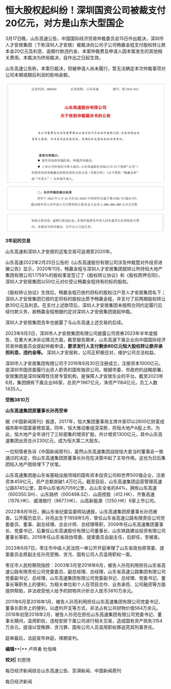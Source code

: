 # 恒大股权起纠纷！深圳国资公司被裁支付20亿元，对方是山东大型国企

3月17日晚，山东高速公告，中国国际经济贸易仲裁委员会15日作出裁决，深圳市人才安居集团（下称深圳人才安居）被裁决向公司子公司畅赢金程支付股权转让款本金20亿元及利息、逾期付款违约金、本案仲裁费及申请人因本案发生的其他相关费用。本裁决为终局裁决，自作出之日起生效。

山东高速公告称，本案已裁决，但被申请人尚未履行，暂无法确定本次仲裁事项对公司本期或期后利润的影响金额。

![fd56638a9cd4274c31cb0aa22d878e79.jpg](https://raw.githubusercontent.com/qqhsx/qqnews_image/main/2024/03/18/恒大股权起纠纷！深圳国资公司被裁支付20亿元，对方是山东大型国企/fd56638a9cd4274c31cb0aa22d878e79.jpg)

**3年前的交易**

山东高速和深圳人才安居的这笔交易可追溯至2020年。

山东高速2022年2月25日公告的《山东高速股份有限公司涉及仲裁暨对外投资进展公告》显示，2020年11月，畅赢金程与深圳人才安居集团就转让所持恒大地产集团有限公司1.1759%的股权事宜签订了《股权转让协议》和《股权质押合同》，深圳人才安居集团以50亿元对价受让畅赢金程持有的标的股权。

《股权转让协议》生效后，畅赢金程已依约将标的股权过户至人才安居集团名下；深圳人才安居集团已按约定将标的股权出质予畅赢金程，并支付了前两期股权转让款30亿元及利息。在支付上述款项后，深圳人才安居集团未按照合同约定履行后续付款义务，故畅赢金程根据约定对深圳人才安居集团提起仲裁。

深圳人才安居集团去年也披露了与山东高速上述交易的后续。

2023年9月3日，深圳市人才安居集团有限公司披露公司债券2023年半年度报告，在重大未决诉讼情况方面，截至报告期末，山东高速下属企业向中国国际经济贸易仲裁委员会提起仲裁申请，**要求发行人支付剩余80亿元恒大股权转让款并承担利息、违约金等。**
深圳人才安居称，公司正积极应对，维护公司合法权益。

深圳市人才安居集团有限公司于2016年6月30日注册成立，注册资本1000亿元，是深圳市国资委履行出资人职责的国有独资公司。根据市委、市政府的战略部署，安居集团是深圳保障性住房专营机构，是保障人才安居乐业的平台。截至2023年6月，集团拥有下属企业66家，总资产1967亿元，净资产1164亿元，员工人数1435人。

**受贿3810万**

**山东高速集团原董事长孙亮受审**

据《中国新闻周刊》报道，2017年，恒大集团董事局主席许家印以2800亿财富成福布斯中国富豪榜首富。同年，恒大推动重组深深房，将恒大地产A股上市。为此，恒大地产全年进行了三轮密集的增资扩股，共计增资1300亿元，其中山东高速集团出资总计230亿元，成为恒大第二大股东。

一位知情者告诉《中国新闻周刊》，虽然山东高速集团战投恒大是当时董事会一致通过的决定，但山东高速集团原董事长孙亮在决策中起了主导作用。这也为日后集团陷入地产困局埋下了伏笔。

山东高速集团是山东省基础设施领域的国有资本投资公司和世界500强企业，注册资本459亿元，资产总额突破1.4万亿元。截至目前，山东高速集团运营管理高速公路8745公里，其中山东省内7059公里，占山东全省的84%，拥有山东高速（600350.SH）、山东路桥（000498.SZ）、山高控股（412.HK）、齐鲁高速（1576.HK）、威海银行（9677.HK）、山高新能源（1250.HK）6家上市公司。

2022年8月16日，据山东省纪委监委网站通报，山东高速集团原董事长孙亮被查。公开履历显示，孙亮出生于1958年5月，曾任山东省高速公路有限责任公司党委委员、董事、副总经理、总会计师、总经理等职，2009年任山东高速集团董事长、党委书记，后兼任山东高速股份有限公司董事长、山东铁路建设投资有限公司董事长等职。2018年任山东省政协常委、提案委员会副主任，后卸任，至被查。

2023年6月7日，枣庄市中级人民法院一审公开开庭审理了山东省政协原常委、提案委员会原副主任孙亮受贿、贪污、国有公司人员滥用职权一案。

枣庄市人民检察院指控：2003年3月至2018年6月，被告人孙亮利用担任山东省高速公路有限责任公司党委委员、副总经理、总经理，山东省高速公路集团有限公司党委副书记、总经理，山东高速集团有限公司党委副书记、总经理、党委书记、董事长等职务上的便利，为相关单位和个人在项目合作、业务承揽、公司融资等方面提供帮助，非法收受他人给予的财物共计折合人民币3810万余元。

2011年6月至2018年1月，被告人孙亮利用担任山东高速集团有限公司党委书记、董事长职务上的便利，以虚列开支等方式，非法占有公共财物价值564万余元。2016年初至2018年2月，被告人孙亮在担任山东高速集团有限公司党委书记、董事长期间，滥用职权，违规安排下属公司进行相关交易，造成国有资产损失3154万余元，提请以受贿罪、贪污罪、国有公司人员滥用职权罪追究其刑事责任。

庭审最后，法庭宣布休庭，择期宣判。

**编辑****|** 卢祥勇 杜恒峰

**校对|** 刘思琦

每日经济新闻综合山东高速公告、澎湃新闻、中国新闻周刊

每日经济新闻

